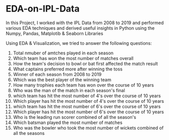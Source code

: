 # EDA-on-IPL-Data

In this Project, I worked with the IPL Data from 2008 to 2019 and performed various EDA techniques and derived useful insights in Python using the Numpy, Pandas, Matplotib & Seaborn Libraries

Using EDA & Visualization, we tried to answer the following questions:
1) Total nmuber of amtches played in each season
2) Which team has won the most number of matches overall
3) How the team's decision to bowl or bat first affected the match result
4) What captains preferred more after winning the toss
5) Winner of each season from 2008 to 2019
6) Which was the best player of the winning team
7) How many trophies each team has won over the course of 10 years
8) Who was the man of the match in each season's final
9) which team has hit the most number of 4's over the course of 10 years
10) Which player has hit the most number of 4's over the course of 10 years
11) which team has hit the most number of 6's over the course of 10 years
12) Which player has hit the most number of 6's over the course of 10 years
13) Who is the leading run scorer combined of all the season's
14) Which batsman played the most number of matches
15) Who was the bowler who took the most number of wickets combined of all the seasons
